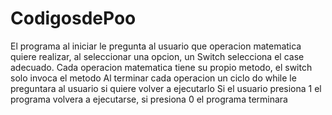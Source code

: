 # CodigosdePoo

El programa al iniciar le pregunta al usuario que operacion matematica quiere realizar, al seleccionar una opcion, un Switch selecciona el case adecuado.
Cada operacion matematica tiene su propio metodo, el switch solo invoca el metodo
Al terminar cada operacion un ciclo do while le preguntara al usuario si quiere volver a ejecutarlo
Si el usuario presiona 1 el programa volvera a ejecutarse, si presiona 0 el programa terminara


